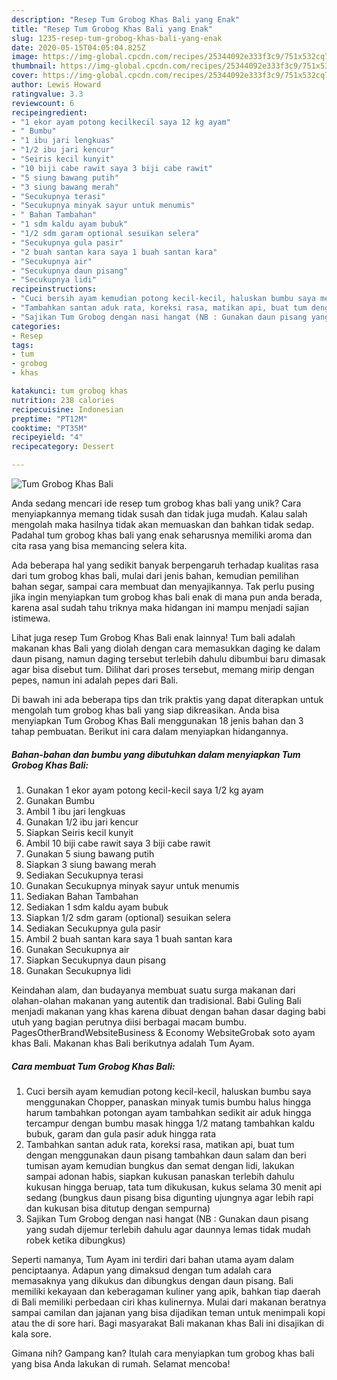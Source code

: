 ```yaml
---
description: "Resep Tum Grobog Khas Bali yang Enak"
title: "Resep Tum Grobog Khas Bali yang Enak"
slug: 1235-resep-tum-grobog-khas-bali-yang-enak
date: 2020-05-15T04:05:04.825Z
image: https://img-global.cpcdn.com/recipes/25344092e333f3c9/751x532cq70/tum-grobog-khas-bali-foto-resep-utama.jpg
thumbnail: https://img-global.cpcdn.com/recipes/25344092e333f3c9/751x532cq70/tum-grobog-khas-bali-foto-resep-utama.jpg
cover: https://img-global.cpcdn.com/recipes/25344092e333f3c9/751x532cq70/tum-grobog-khas-bali-foto-resep-utama.jpg
author: Lewis Howard
ratingvalue: 3.3
reviewcount: 6
recipeingredient:
- "1 ekor ayam potong kecilkecil saya 12 kg ayam"
- " Bumbu"
- "1 ibu jari lengkuas"
- "1/2 ibu jari kencur"
- "Seiris kecil kunyit"
- "10 biji cabe rawit saya 3 biji cabe rawit"
- "5 siung bawang putih"
- "3 siung bawang merah"
- "Secukupnya terasi"
- "Secukupnya minyak sayur untuk menumis"
- " Bahan Tambahan"
- "1 sdm kaldu ayam bubuk"
- "1/2 sdm garam optional sesuikan selera"
- "Secukupnya gula pasir"
- "2 buah santan kara saya 1 buah santan kara"
- "Secukupnya air"
- "Secukupnya daun pisang"
- "Secukupnya lidi"
recipeinstructions:
- "Cuci bersih ayam kemudian potong kecil-kecil, haluskan bumbu saya menggunakan Chopper, panaskan minyak tumis bumbu halus hingga harum tambahkan potongan ayam tambahkan sedikit air aduk hingga tercampur dengan bumbu masak hingga 1/2 matang tambahkan kaldu bubuk, garam dan gula pasir aduk hingga rata"
- "Tambahkan santan aduk rata, koreksi rasa, matikan api, buat tum dengan menggunakan daun pisang tambahkan daun salam dan beri tumisan ayam kemudian bungkus dan semat dengan lidi, lakukan sampai adonan habis, siapkan kukusan panaskan terlebih dahulu kukusan hingga beruap, tata tum dikukusan, kukus selama 30 menit api sedang (bungkus daun pisang bisa digunting ujungnya agar lebih rapi dan kukusan bisa ditutup dengan sempurna)"
- "Sajikan Tum Grobog dengan nasi hangat (NB : Gunakan daun pisang yang sudah dijemur terlebih dahulu agar daunnya lemas tidak mudah robek ketika dibungkus)"
categories:
- Resep
tags:
- tum
- grobog
- khas

katakunci: tum grobog khas 
nutrition: 238 calories
recipecuisine: Indonesian
preptime: "PT12M"
cooktime: "PT35M"
recipeyield: "4"
recipecategory: Dessert

---
```



![Tum Grobog Khas Bali](https://img-global.cpcdn.com/recipes/25344092e333f3c9/751x532cq70/tum-grobog-khas-bali-foto-resep-utama.jpg)

Anda sedang mencari ide resep tum grobog khas bali yang unik? Cara menyiapkannya memang tidak susah dan tidak juga mudah. Kalau salah mengolah maka hasilnya tidak akan memuaskan dan bahkan tidak sedap. Padahal tum grobog khas bali yang enak seharusnya memiliki aroma dan cita rasa yang bisa memancing selera kita.

Ada beberapa hal yang sedikit banyak berpengaruh terhadap kualitas rasa dari tum grobog khas bali, mulai dari jenis bahan, kemudian pemilihan bahan segar, sampai cara membuat dan menyajikannya. Tak perlu pusing jika ingin menyiapkan tum grobog khas bali enak di mana pun anda berada, karena asal sudah tahu triknya maka hidangan ini mampu menjadi sajian istimewa.

Lihat juga resep Tum Grobog Khas Bali enak lainnya! Tum bali adalah makanan khas Bali yang diolah dengan cara memasukkan daging ke dalam daun pisang, namun daging tersebut terlebih dahulu dibumbui baru dimasak agar bisa disebut tum. Dilihat dari proses tersebut, memang mirip dengan pepes, namun ini adalah pepes dari Bali.


Di bawah ini ada beberapa tips dan trik praktis yang dapat diterapkan untuk mengolah tum grobog khas bali yang siap dikreasikan. Anda bisa menyiapkan Tum Grobog Khas Bali menggunakan 18 jenis bahan dan 3 tahap pembuatan. Berikut ini cara dalam menyiapkan hidangannya.

<!--inarticleads1-->

##### Bahan-bahan dan bumbu yang dibutuhkan dalam menyiapkan Tum Grobog Khas Bali:

1. Gunakan 1 ekor ayam potong kecil-kecil saya 1/2 kg ayam
1. Gunakan  Bumbu
1. Ambil 1 ibu jari lengkuas
1. Gunakan 1/2 ibu jari kencur
1. Siapkan Seiris kecil kunyit
1. Ambil 10 biji cabe rawit saya 3 biji cabe rawit
1. Gunakan 5 siung bawang putih
1. Siapkan 3 siung bawang merah
1. Sediakan Secukupnya terasi
1. Gunakan Secukupnya minyak sayur untuk menumis
1. Sediakan  Bahan Tambahan
1. Sediakan 1 sdm kaldu ayam bubuk
1. Siapkan 1/2 sdm garam (optional) sesuikan selera
1. Sediakan Secukupnya gula pasir
1. Ambil 2 buah santan kara saya 1 buah santan kara
1. Gunakan Secukupnya air
1. Siapkan Secukupnya daun pisang
1. Gunakan Secukupnya lidi


Keindahan alam, dan budayanya membuat suatu surga makanan dari olahan-olahan makanan yang autentik dan tradisional. Babi Guling Bali menjadi makanan yang khas karena dibuat dengan bahan dasar daging babi utuh yang bagian perutnya diisi berbagai macam bumbu. PagesOtherBrandWebsiteBusiness &amp; Economy WebsiteGrobak soto ayam khas Bali. Makanan khas Bali berikutnya adalah Tum Ayam. 

<!--inarticleads2-->

##### Cara membuat Tum Grobog Khas Bali:

1. Cuci bersih ayam kemudian potong kecil-kecil, haluskan bumbu saya menggunakan Chopper, panaskan minyak tumis bumbu halus hingga harum tambahkan potongan ayam tambahkan sedikit air aduk hingga tercampur dengan bumbu masak hingga 1/2 matang tambahkan kaldu bubuk, garam dan gula pasir aduk hingga rata
1. Tambahkan santan aduk rata, koreksi rasa, matikan api, buat tum dengan menggunakan daun pisang tambahkan daun salam dan beri tumisan ayam kemudian bungkus dan semat dengan lidi, lakukan sampai adonan habis, siapkan kukusan panaskan terlebih dahulu kukusan hingga beruap, tata tum dikukusan, kukus selama 30 menit api sedang (bungkus daun pisang bisa digunting ujungnya agar lebih rapi dan kukusan bisa ditutup dengan sempurna)
1. Sajikan Tum Grobog dengan nasi hangat (NB : Gunakan daun pisang yang sudah dijemur terlebih dahulu agar daunnya lemas tidak mudah robek ketika dibungkus)


Seperti namanya, Tum Ayam ini terdiri dari bahan utama ayam dalam penciptaanya. Adapun yang dimaksud dengan tum adalah cara memasaknya yang dikukus dan dibungkus dengan daun pisang. Bali memiliki kekayaan dan keberagaman kuliner yang apik, bahkan tiap daerah di Bali memiliki perbedaan ciri khas kulinernya. Mulai dari makanan beratnya sampai camilan dan jajanan yang bisa dijadikan teman untuk menimpali kopi atau the di sore hari. Bagi masyarakat Bali makanan khas Bali ini disajikan di kala sore. 

Gimana nih? Gampang kan? Itulah cara menyiapkan tum grobog khas bali yang bisa Anda lakukan di rumah. Selamat mencoba!
